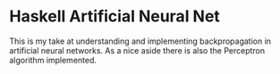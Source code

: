 # Haskell Artificial Neural Net

This is my take at understanding and implementing backpropagation in artificial neural networks.
As a nice aside there is also the Perceptron algorithm implemented.